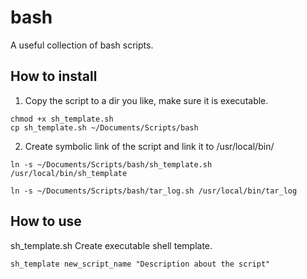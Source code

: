 # bash
A useful collection of bash scripts.

How to install
--------------
  1. Copy the script to a dir you like, make sure it is executable.
```
chmod +x sh_template.sh
cp sh_template.sh ~/Documents/Scripts/bash
```
      
  2. Create symbolic link of the script and link it to /usr/local/bin/
```
ln -s ~/Documents/Scripts/bash/sh_template.sh /usr/local/bin/sh_template
```

```
ln -s ~/Documents/Scripts/bash/tar_log.sh /usr/local/bin/tar_log
```


How to use
----------
sh_template.sh
  Create executable shell template.
```
sh_template new_script_name "Description about the script"
```


